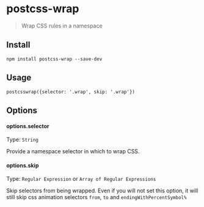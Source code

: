 # postcss-wrap

> Wrap CSS rules in a namespace

## Install

```shell
npm install postcss-wrap --save-dev
```

## Usage

`postcsswrap({selector: '.wrap', skip: '.wrap'})`


## Options

#### options.selector
Type: `String`

Provide a namespace selector in which to wrap CSS.

#### options.skip
Type: `Regular Expression` or `Array of Regular Expressions`

Skip selectors from being wrapped. Even if you will not set this option, it will still skip css animation selectors `from`, `to` and `endingWithPercentSymbol%`
